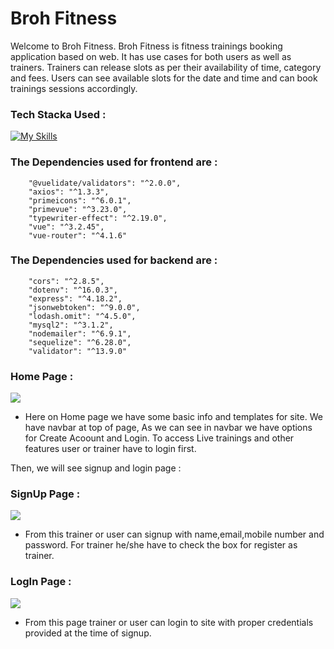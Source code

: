 # Broh Fitness

Welcome to Broh Fitness. Broh Fitness is fitness trainings booking application based on web. It has use cases for both users as well as trainers. Trainers can release slots as per their availability of time, category and fees. Users can see available slots for the date and time and can book trainings sessions accordingly.

### Tech Stacka Used :
[![My Skills](https://skillicons.dev/icons?i=vue,nodejs,expressjs,mysql,sequelize)](https://skillicons.dev)

### The Dependencies used for frontend are : 
``` "@vuelidate/core": "^2.0.0",
    "@vuelidate/validators": "^2.0.0",
    "axios": "^1.3.3",
    "primeicons": "^6.0.1",
    "primevue": "^3.23.0",
    "typewriter-effect": "^2.19.0",
    "vue": "^3.2.45",
    "vue-router": "^4.1.6"
```

### The Dependencies used for backend are : 
``` "bcrypt": "^5.1.0",
    "cors": "^2.8.5",
    "dotenv": "^16.0.3",
    "express": "^4.18.2",
    "jsonwebtoken": "^9.0.0",
    "lodash.omit": "^4.5.0",
    "mysql2": "^3.1.2",
    "nodemailer": "^6.9.1",
    "sequelize": "^6.28.0",
    "validator": "^13.9.0"
```

### Home Page :

<img src="https://i.ibb.co/hYHQPr7/Broh-Fitness-Home-Page.png"/>

- Here on Home page we have some basic info and templates for site. We have navbar at top of page, As we can see in navbar we have options for Create Acoount and Login. To access Live trainings and other features user or trainer have to login first.

Then, we will see signup and login page :

### SignUp Page :

<img src="https://i.ibb.co/rs9Y8V5/Broh-signup.png">

- From this trainer or user can signup with name,email,mobile number and password. For trainer he/she have to check the box for register as trainer.

### LogIn Page :

<img src="https://i.ibb.co/YTSBfpk/Broh-Login.png">

- From this page trainer or user can login to site with proper credentials provided at the time of signup.